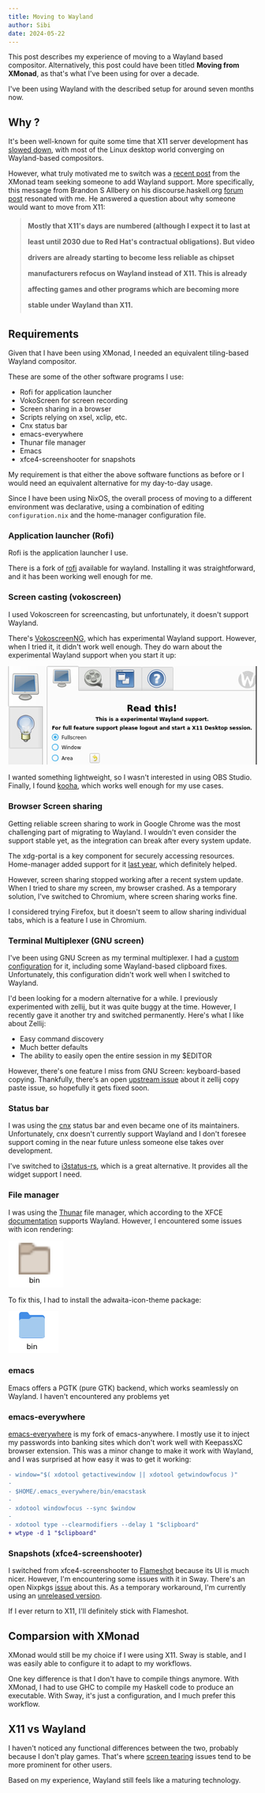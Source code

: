 ```yaml
---
title: Moving to Wayland
author: Sibi
date: 2024-05-22
---
```


This post describes my experience of moving to a Wayland based
compositor. Alternatively, this post could have been titled **Moving
from XMonad**, as that's what I've been using for over a decade.

I've been using Wayland with the described setup for around seven
months now.

## Why ?

It's been well-known for quite some time that X11 server development
has [slowed
down](https://www.phoronix.com/news/XServer-2022-Development-Pace), with
most of the Linux desktop world converging on Wayland-based compositors.

However, what truly motivated me to switch was a [recent
post](https://xmonad.org/news/2023/10/06/wayland.html) from the XMonad
team seeking someone to add Wayland support. More specifically, this
message from Brandon S Allbery on his discourse.haskell.org [forum
post](https://discourse.haskell.org/t/xmonad-for-wayland-call-for-help/7812/5)
resonated with me. He answered a question about why someone would want
to move from X11:

<blockquote class="blockquote" style="line-height: 2rem; font-weight: bold">
Mostly that X11's days are numbered (although I expect it to last at
least until 2030 due to Red Hat's contractual obligations). But video
drivers are already starting to become less reliable as chipset
manufacturers refocus on Wayland instead of X11. This is already
affecting games and other programs which are becoming more stable under
Wayland than X11.
</blockquote>

## Requirements

Given that I have been using XMonad, I needed an equivalent tiling-based
Wayland compositor.

These are some of the other software programs I use:

-   Rofi for application launcher
-   VokoScreen for screen recording
-   Screen sharing in a browser
-   Scripts relying on xsel, xclip, etc.
-   Cnx status bar
-   emacs-everywhere
-   Thunar file manager
-   Emacs
-   xfce4-screenshooter for snapshots

My requirement is that either the above software functions as before or
I would need an equivalent alternative for my day-to-day usage.

Since I have been using NixOS, the overall process of moving to a
different environment was declarative, using a combination of editing
`configuration.nix` and the home-manager configuration file.

### Application launcher (Rofi)

Rofi is the application launcher I use.

There is a fork of [rofi](https://github.com/lbonn/rofi) available for
wayland. Installing it was straightforward, and it has been working well
enough for me.

### Screen casting (vokoscreen)

I used Vokoscreen for screencasting, but unfortunately, it doesn't
support Wayland.

There's [VokoscreenNG](https://github.com/vkohaupt/vokoscreenNG), which
has experimental Wayland support. However, when I tried it, it didn't
work well enough. They do warn about the experimental Wayland support
when you start it up:

![](../images/posts/vokoscreen.png)

I wanted something lightweight, so I wasn't interested in using OBS
Studio. Finally, I found [kooha](https://github.com/SeaDve/Kooha), which
works well enough for my use cases.

### Browser Screen sharing

Getting reliable screen sharing to work in Google Chrome was the most
challenging part of migrating to Wayland. I wouldn't even consider the
support stable yet, as the integration can break after every system
update.

The xdg-portal is a key component for securely accessing resources.
Home-manager added support for it [last
year](https://github.com/nix-community/home-manager/pull/4707), which
definitely helped.

However, screen sharing stopped working after a recent system update.
When I tried to share my screen, my browser crashed. As a temporary
solution, I've switched to Chromium, where screen sharing works fine.

I considered trying Firefox, but it doesn't seem to allow sharing
individual tabs, which is a feature I use in Chromium.

### Terminal Multiplexer (GNU screen)

I've been using GNU Screen as my terminal multiplexer. I had a [custom
configuration](https://github.com/psibi/dotfiles/blob/master/.screenrc)
for it, including some Wayland-based clipboard fixes. Unfortunately,
this configuration didn't work well when I switched to Wayland.

I'd been looking for a modern alternative for a while. I previously
experimented with zellij, but it was quite buggy at the time. However, I
recently gave it another try and switched permanently. Here's what I
like about Zellij:

-   Easy command discovery
-   Much better defaults
-   The ability to easily open the entire session in my \$EDITOR

However, there's one feature I miss from GNU Screen: keyboard-based
copying. Thankfully, there's an open [upstream
issue](https://github.com/zellij-org/zellij/issues/947) about it zellij
copy paste issue, so hopefully it gets fixed soon.

### Status bar

I was using the [cnx](https://docs.rs/cnx/latest/cnx/) status bar and
even became one of its maintainers. Unfortunately, cnx doesn't
currently support Wayland and I don't foresee support coming in the
near future unless someone else takes over development.

I've switched to
[i3status-rs](https://github.com/greshake/i3status-rust), which is a
great alternative. It provides all the widget support I need.

### File manager

I was using the [Thunar](https://docs.xfce.org/xfce/thunar/start) file
manager, which according to the XFCE
[documentation](https://wiki.xfce.org/releng/wayland_roadmap) supports
Wayland. However, I encountered some issues with icon rendering:

![](../images/posts/blurred_icon.png)

To fix this, I had to install the adwaita-icon-theme package:

![](../images/posts/fixed_icon.png)

### emacs

Emacs offers a PGTK (pure GTK) backend, which works seamlessly on
Wayland. I haven't encountered any problems yet

### emacs-everywhere

[emacs-everywhere](https://github.com/psibi/emacs-everywhere) is my fork
of emacs-anywhere. I mostly use it to inject my passwords into banking
sites which don't work well with KeepassXC browser extension. This was
a minor change to make it work with Wayland, and I was surprised at how
easy it was to get it working:

``` diff
- window="$( xdotool getactivewindow || xdotool getwindowfocus )"
-
- $HOME/.emacs_everywhere/bin/emacstask
-
- xdotool windowfocus --sync $window
-
- xdotool type --clearmodifiers --delay 1 "$clipboard"
+ wtype -d 1 "$clipboard"
```

### Snapshots (xfce4-screenshooter)

I switched from xfce4-screenshooter to
[Flameshot](https://github.com/flameshot-org/flameshot) because its UI
is much nicer. However, I'm encountering some issues with it in Sway.
There's an open Nixpkgs
[issue](https://github.com/NixOS/nixpkgs/issues/292700) about this. As a
temporary workaround, I'm currently using an [unreleased
version](https://github.com/NixOS/nixpkgs/issues/292700#issuecomment-1974953531).

If I ever return to X11, I'll definitely stick with Flameshot.

## Comparsion with XMonad

XMonad would still be my choice if I were using X11. Sway is stable, and
I was easily able to configure it to adapt to my workflows.

One key difference is that I don't have to compile things anymore. With
XMonad, I had to use GHC to compile my Haskell code to produce an
executable. With Sway, it's just a configuration, and I much prefer
this workflow.

## X11 vs Wayland

I haven't noticed any functional differences between the two, probably
because I don't play games. That's where [screen
tearing](https://en.wikipedia.org/wiki/Screen_tearing) issues tend to be
more prominent for other users.

Based on my experience, Wayland still feels like a maturing technology.
